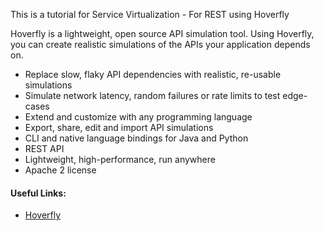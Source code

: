 This is a tutorial for Service Virtualization - For REST using Hoverfly

Hoverfly is a lightweight, open source API simulation tool. Using Hoverfly, you can create realistic simulations of the APIs your application depends on.

 * Replace slow, flaky API dependencies with realistic, re-usable simulations
 * Simulate network latency, random failures or rate limits to test edge-cases
 * Extend and customize with any programming language
 * Export, share, edit and import API simulations
 * CLI and native language bindings for Java and Python
 * REST API
 * Lightweight, high-performance, run anywhere
 * Apache 2 license

#### Useful Links:
 * [Hoverfly](https://hoverfly.io/)